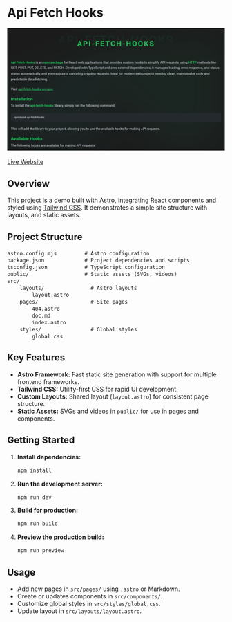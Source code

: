 

# Api Fetch Hooks

![Website Preview](./public/api-fetch-hooks.png)

<a href="https://salvadorvasqz.github.io/api-fetch-hooks-doc/" target="_blank">Live Website</a>

## Overview

This project is a demo built with <a href="https://astro.build/" target="_blank">Astro</a>, integrating React components and styled using <a href="https://tailwindcss.com/" target="_blank">Tailwind CSS</a>. It demonstrates a simple site structure with layouts, and static assets.

## Project Structure

```
astro.config.mjs         # Astro configuration
package.json             # Project dependencies and scripts
tsconfig.json            # TypeScript configuration
public/                  # Static assets (SVGs, videos)
src/
	layouts/               # Astro layouts
		layout.astro
	pages/                 # Site pages
		404.astro
		doc.md
		index.astro
	styles/                # Global styles
		global.css
```

## Key Features

- **Astro Framework:** Fast static site generation with support for multiple frontend frameworks.
- **Tailwind CSS:** Utility-first CSS for rapid UI development.
- **Custom Layouts:** Shared layout (`layout.astro`) for consistent page structure.
- **Static Assets:** SVGs and videos in `public/` for use in pages and components.

## Getting Started

1. **Install dependencies:**
	 ```powershell
	 npm install
	 ```

2. **Run the development server:**
	 ```powershell
	 npm run dev
	 ```

3. **Build for production:**
	 ```powershell
	 npm run build
	 ```

4. **Preview the production build:**
	 ```powershell
	 npm run preview
	 ```

## Usage

- Add new pages in `src/pages/` using `.astro` or Markdown.
- Create or updates components in `src/components/`.
- Customize global styles in `src/styles/global.css`.
- Update layout in `src/layouts/layout.astro`.

